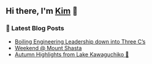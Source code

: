 ## Hi there, I'm [Kim](https://kim-nguyenkhn.github.io/) 👋

### 📕 Latest Blog Posts
<!-- BLOG-POST-LIST:START -->
- [Boiling Engineering Leadership down into Three C’s](https://kimception.blog/2025/09/19/three-cs-of-engineering-management-reflections-on-year-one/)
- [Weekend @ Mount Shasta](https://kimception.blog/2025/03/24/weekend-mount-shasta/)
- [Autumn Highlights from Lake Kawaguchiko 🍂](https://kimception.blog/2025/02/15/autumn-highlights-from-lake-kawaguchiko/)
<!-- BLOG-POST-LIST:END -->
